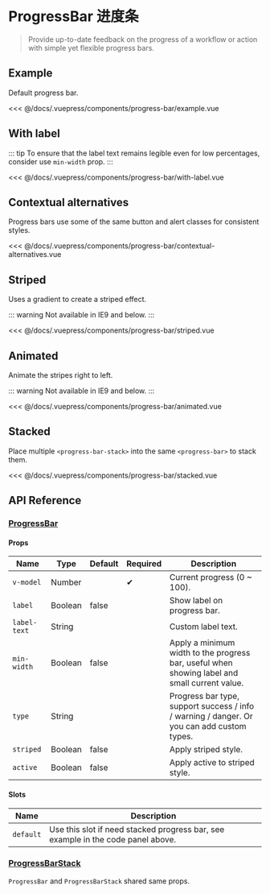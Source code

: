 # ProgressBar 进度条

> Provide up-to-date feedback on the progress of a workflow or action with simple yet flexible progress bars.

## Example

Default progress bar.

<progress-bar-example/>

<<< @/docs/.vuepress/components/progress-bar/example.vue

## With label

::: tip
To ensure that the label text remains legible even for low percentages, consider use `min-width` prop.
:::

<progress-bar-with-label/>

<<< @/docs/.vuepress/components/progress-bar/with-label.vue

## Contextual alternatives

Progress bars use some of the same button and alert classes for consistent styles.

<progress-bar-contextual-alternatives/>

<<< @/docs/.vuepress/components/progress-bar/contextual-alternatives.vue

## Striped

Uses a gradient to create a striped effect.

::: warning
Not available in IE9 and below.
:::

<progress-bar-striped/>

<<< @/docs/.vuepress/components/progress-bar/striped.vue

## Animated

Animate the stripes right to left.

::: warning
Not available in IE9 and below.
:::

<progress-bar-animated/>

<<< @/docs/.vuepress/components/progress-bar/animated.vue

## Stacked

Place multiple `<progress-bar-stack>` into the same `<progress-bar>` to stack them.

<progress-bar-stacked/>

<<< @/docs/.vuepress/components/progress-bar/stacked.vue

## API Reference

### [ProgressBar](https://github.com/uiv-lib/uiv/blob/1.x/src/components/progressbar/ProgressBar.js)

#### Props

Name             | Type       | Default  | Required | Description
---------------- | ---------- | -------- | -------- | -----------------------
`v-model`        | Number     |          | &#10004; | Current progress (0 ~ 100).
`label`          | Boolean    | false    |          | Show label on progress bar.
`label-text`     | String     |          |          | Custom label text.
`min-width`      | Boolean    | false    |          | Apply a minimum width to the progress bar, useful when showing label and small current value.
`type`           | String     |          |          | Progress bar type, support success / info / warning / danger. Or you can add custom types.
`striped`        | Boolean    | false    |          | Apply striped style.
`active`         | Boolean    | false    |          | Apply active to striped style.

#### Slots

Name      | Description
--------- | -----------------------
`default` | Use this slot if need stacked progress bar, see example in the code panel above.

### [ProgressBarStack](https://github.com/uiv-lib/uiv/blob/1.x/src/components/progressbar/ProgressBarStack.js)

`ProgressBar` and `ProgressBarStack` shared same props.
